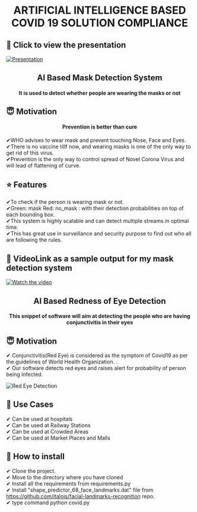 <h1 align="center">ARTIFICIAL INTELLIGENCE BASED COVID 19 SOLUTION COMPLIANCE</h1>


## :clap: Click to view the presentation

[![Presentation](https://github.com/tech-mayank/AI-Based-Covid-19-Solution-Compliance/blob/master/dl1.JPG)](https://docs.google.com/presentation/d/15xt8XWfeohl8I-9WS1qc9Vj1SS7FFY_oELeuJLCKwyA/edit?usp=sharing)

<h2 align="center">AI Based Mask Detection System</h2>

<div align= "center">
  <h4>It is used to detect whether people are wearing the masks or not</h4>
</div>

## :innocent: Motivation

<div align= "center">
  <h4>Prevention is better than cure</h4>
</div>

✔WHO advises to wear mask and prevent touching Nose, Face and Eyes.<br />
✔There is no vaccine tillf now, and wearing masks is one of the only way to get rid of this virus.<br />
✔Prevention is the only way to control spread of Novel Corona Virus and will lead of flattening of curve.<br />

## :star: Features

✔To check if the person is wearing mask or not.<br />
✔Green: mask Red: no_mask : with their detection probabilities on top of each bounding box.<br />
✔This system is highly scalable and can detect multiple streams in optimal time.<br />
✔This has great use in surveillance and security purpose to find out who all are following the rules.<br />


## :clap: VideoLink as a sample output for my mask detection system

[![Watch the video](https://imgur.com/6G0gbPG.jpg)](https://drive.google.com/file/d/1jKcx7tS5amD0SMrpNnpJ9u2GSCvxtOhS/view?usp=sharing)

<h2 align="center">AI Based Redness of Eye Detection</h2>

<div align= "center">
  <h4>This snippet of software will aim at detecting the people who are having conjunctivitis in their eyes</h4>
</div>

## :innocent: Motivation

✔ Conjunctivitis(Red Eye) is considered as the symptom of Covid19 as per the guidelines of World Health Organization.
.<br />
✔ Our software detects red eyes and raises alert for probability of person being infected.<br />

![Red Eye Detection](https://www.aao.org/detail/image.axd?id=e553eb84-92e0-4f16-8cd9-3f2c9d92ac4b&t=637224872874900000)

## :clap: Use Cases

✔ Can be used at hospitals<br />
✔ Can be used at Railway Stations<br />
✔ Can be used at Crowded Areas<br />
✔ Can be used at Market Places and Malls<br />

## :key: How to install

✔ Clone the project.<br />
✔ Move to the directory where you have cloned<br />
✔ Install all the requirements from requirements.py<br />
✔ Install "shape_predictor_68_face_landmarks.dat" file from <a>https://github.com/italojs/facial-landmarks-recognition</a> repo.<br />
✔ type command python covid.py<br />
